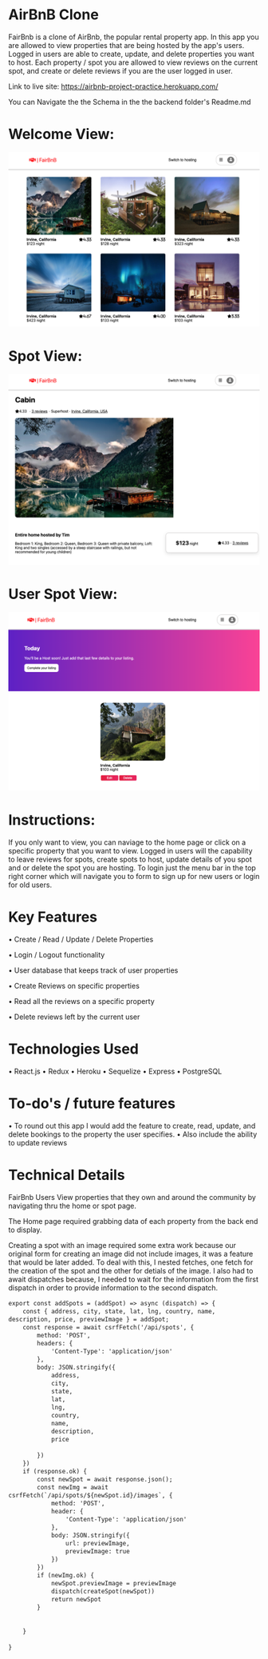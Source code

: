 # AirBnB Clone

FairBnb is a clone of AirBnb, the popular rental property app. In this app you are allowed to view properties that are being hosted by the app's users. Logged in users are able to create, update, and delete properties you want to host. Each property / spot you are allowed to view reviews on the current spot, and create or delete reviews if you are the user logged in user. 

Link to live site: https://airbnb-project-practice.herokuapp.com/

You can Navigate the the Schema in the the backend folder's Readme.md

# Welcome View:
![fairbnb-home-page](/home.png)

# Spot View:
![fairbnb-home-page](/spot.png)

# User Spot View:
![fairbnb-home-page](/user.png)


# Instructions:
If you only want to view, you can naviage to the home page or click on a specific property that you want to view. Logged in users will the capability to leave reviews for spots, create spots to host, update details of you spot and or delete the spot you are hosting. To login just the menu bar in the top right corner which will navigate you to form to sign up for new users or login for old users. 

# Key Features
• Create / Read / Update / Delete Properties

• Login / Logout functionality

• User database that keeps track of user properties

• Create Reviews on specific properties

• Read all the reviews on a specific property

• Delete reviews left by the current user

# Technologies Used
• React.js
• Redux
• Heroku
• Sequelize
• Express
• PostgreSQL


# To-do's / future features
• To round out this app I would add the feature to create, read, update, and delete bookings to the property the user specifies.
• Also include the ability to update reviews



# Technical Details
FairBnb Users View properties that they own and around the community by navigating thru the home or spot page. 

The Home page required grabbing data of each property from the back end to display. 

Creating a spot with an image required some extra work because our original form for creating an image did not include images, it was a feature that would be later added. To deal with this, I nested fetches, one fetch for the creation of the spot and the other for detials of the image. I also had to await dispatches because, I needed to wait for the information from the first dispatch in order to provide information to the second dispatch. 

```
export const addSpots = (addSpot) => async (dispatch) => {
    const { address, city, state, lat, lng, country, name, description, price, previewImage } = addSpot;
    const response = await csrfFetch('/api/spots', {
        method: 'POST',
        headers: {
            'Content-Type': 'application/json'
        },
        body: JSON.stringify({
            address,
            city,
            state,
            lat,
            lng,
            country,
            name,
            description,
            price

        })
    })
    if (response.ok) {
        const newSpot = await response.json();
        const newImg = await csrfFetch(`/api/spots/${newSpot.id}/images`, {
            method: 'POST',
            header: {
                'Content-Type': 'application/json'
            },
            body: JSON.stringify({
                url: previewImage,
                previewImage: true
            })
        })
        if (newImg.ok) {
            newSpot.previewImage = previewImage
            dispatch(createSpot(newSpot))
            return newSpot
        }


    }

}


```
